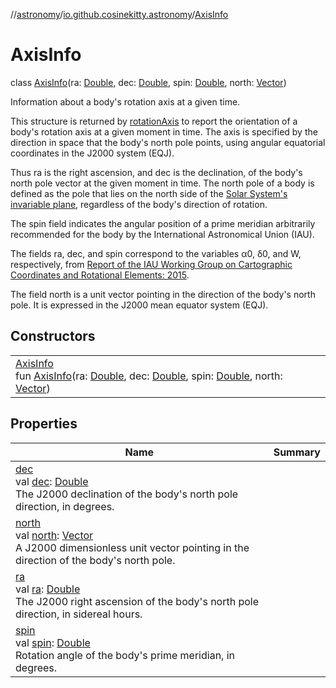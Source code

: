 //[astronomy](../../../index.md)/[io.github.cosinekitty.astronomy](../index.md)/[AxisInfo](index.md)

# AxisInfo

class [AxisInfo](index.md)(ra: [Double](https://kotlinlang.org/api/latest/jvm/stdlib/kotlin/-double/index.html), dec: [Double](https://kotlinlang.org/api/latest/jvm/stdlib/kotlin/-double/index.html), spin: [Double](https://kotlinlang.org/api/latest/jvm/stdlib/kotlin/-double/index.html), north: [Vector](../-vector/index.md))

Information about a body's rotation axis at a given time.

This structure is returned by [rotationAxis](../rotation-axis.md) to report the orientation of a body's rotation axis at a given moment in time. The axis is specified by the direction in space that the body's north pole points, using angular equatorial coordinates in the J2000 system (EQJ).

Thus ra is the right ascension, and dec is the declination, of the body's north pole vector at the given moment in time. The north pole of a body is defined as the pole that lies on the north side of the [Solar System's invariable plane](https://en.wikipedia.org/wiki/Invariable_plane), regardless of the body's direction of rotation.

The spin field indicates the angular position of a prime meridian arbitrarily recommended for the body by the International Astronomical Union (IAU).

The fields ra, dec, and spin correspond to the variables α0, δ0, and W, respectively, from [Report of the IAU Working Group on Cartographic Coordinates and Rotational Elements: 2015](https://astropedia.astrogeology.usgs.gov/download/Docs/WGCCRE/WGCCRE2015reprint.pdf).

The field north is a unit vector pointing in the direction of the body's north pole. It is expressed in the J2000 mean equator system (EQJ).

## Constructors

| | |
|---|---|
| [AxisInfo](-axis-info.md)<br>fun [AxisInfo](-axis-info.md)(ra: [Double](https://kotlinlang.org/api/latest/jvm/stdlib/kotlin/-double/index.html), dec: [Double](https://kotlinlang.org/api/latest/jvm/stdlib/kotlin/-double/index.html), spin: [Double](https://kotlinlang.org/api/latest/jvm/stdlib/kotlin/-double/index.html), north: [Vector](../-vector/index.md)) |

## Properties

| Name | Summary |
|---|---|
| [dec](dec.md)<br>val [dec](dec.md): [Double](https://kotlinlang.org/api/latest/jvm/stdlib/kotlin/-double/index.html)<br>The J2000 declination of the body's north pole direction, in degrees. |
| [north](north.md)<br>val [north](north.md): [Vector](../-vector/index.md)<br>A J2000 dimensionless unit vector pointing in the direction of the body's north pole. |
| [ra](ra.md)<br>val [ra](ra.md): [Double](https://kotlinlang.org/api/latest/jvm/stdlib/kotlin/-double/index.html)<br>The J2000 right ascension of the body's north pole direction, in sidereal hours. |
| [spin](spin.md)<br>val [spin](spin.md): [Double](https://kotlinlang.org/api/latest/jvm/stdlib/kotlin/-double/index.html)<br>Rotation angle of the body's prime meridian, in degrees. |
